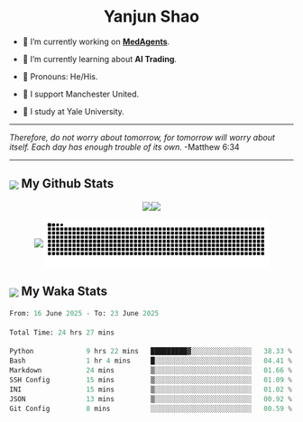 

<h1 align="center">Yanjun Shao</h1>

- 🐒 I’m currently working on **[MedAgents](https://github.com/gersteinlab/MedAgents)**.

- 🦧 I’m currently learning about **AI Trading**.

- 🦍 Pronouns: He/His.

- 👹 I support Manchester United.

- 🐶 I study at Yale University.

---

<i> Therefore, do not worry about tomorrow, for tomorrow will worry about itself. Each day has enough trouble of its own. </i> -Matthew 6:34

---

<h2><img src="https://emojis.slackmojis.com/emojis/images/1579216111/7550/pikachu_wave.gif?1579216111" align="center" width="28" /> My Github Stats</h2>

<p align="center"><img align="center" src = "https://github-readme-stats.vercel.app/api?username=super-dainiu&show_icons=true&count_private=true&theme=tokyonight&hide=issues&line_height=30" width="400px"><img align="center" src = "https://github-readme-streak-stats.herokuapp.com/?user=super-dainiu&theme=tokyonight" width="400px"></p>

<p align="center"><img align="center" width="400px" src="https://github-readme-stats.vercel.app/api/top-langs/?username=super-dainiu&layout=compact&theme=tokyonight&hide=html,tex,jupyter%20notebook"><img align="center" width="400px" src="https://github.com/super-dainiu/super-dainiu/blob/output/github-contribution-grid-snake.svg"></p>

<h2><img src="https://emojis.slackmojis.com/emojis/images/1579216111/7550/pikachu_wave.gif?1579216111" align="center" width="28" /> My Waka Stats</h2>

<!--START_SECTION:waka-->

```python
From: 16 June 2025 - To: 23 June 2025

Total Time: 24 hrs 27 mins

Python             9 hrs 22 mins   █████████▓░░░░░░░░░░░░░░░   38.33 %
Bash               1 hr 4 mins     █░░░░░░░░░░░░░░░░░░░░░░░░   04.41 %
Markdown           24 mins         ▒░░░░░░░░░░░░░░░░░░░░░░░░   01.66 %
SSH Config         15 mins         ▒░░░░░░░░░░░░░░░░░░░░░░░░   01.09 %
INI                15 mins         ▒░░░░░░░░░░░░░░░░░░░░░░░░   01.02 %
JSON               13 mins         ▒░░░░░░░░░░░░░░░░░░░░░░░░   00.92 %
Git Config         8 mins          ░░░░░░░░░░░░░░░░░░░░░░░░░   00.59 %
```

<!--END_SECTION:waka-->
